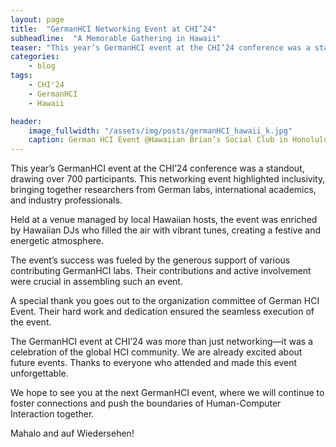 ```yaml
---
layout: page
title:  "GermanHCI Networking Event at CHI’24"
subheadline:  "A Memorable Gathering in Hawaii"
teaser: "This year’s GermanHCI event at the CHI’24 conference was a standout, drawing over 700 participants."
categories:
    - blog
tags:
    - CHI'24
    - GermanHCI
    - Hawaii

header:
    image_fullwidth: "/assets/img/posts/germanHCI_hawaii_k.jpg"
    caption: German HCI Event @Hawaiian Brian’s Social Club in Honolulu, Hawaii (📷 ©Chris Krauter)
---
```

This year’s GermanHCI event at the CHI’24 conference was a standout, drawing over 700 participants. This networking event highlighted inclusivity, bringing together researchers from German labs, international academics, and industry professionals.

Held at a venue managed by local Hawaiian hosts, the event was enriched by Hawaiian DJs who filled the air with vibrant tunes, creating a festive and energetic atmosphere.

The event’s success was fueled by the generous support of various contributing GermanHCI labs. Their contributions and active involvement were crucial in assembling such an event.

A special thank you goes out to the organization committee of German HCI Event. Their hard work and dedication ensured the seamless execution of the event.

The GermanHCI event at CHI’24 was more than just networking—it was a celebration of the global HCI community. We are already excited about future events. Thanks to everyone who attended and made this event unforgettable.

We hope to see you at the next GermanHCI event, where we will continue to foster connections and push the boundaries of Human-Computer Interaction together.

Mahalo and auf Wiedersehen!